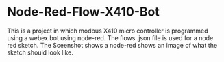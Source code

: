 # Node-Red-Flow-X410-Bot
This is a project in which modbus X410 micro controller is programmed using a webex bot using node-red. The flows .json file is used for a node red sketch. The Sceenshot shows a node-red shows an image of what the sketch should look like. 

